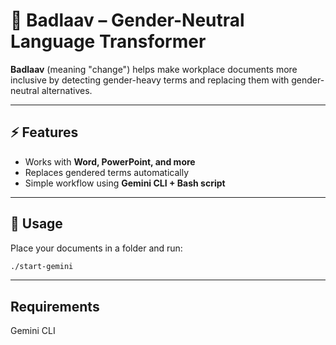 # 🌟 Badlaav – Gender-Neutral Language Transformer

**Badlaav** (meaning "change") helps make workplace documents more inclusive by detecting gender-heavy terms and replacing them with gender-neutral alternatives.

---

## ⚡ Features
- Works with **Word, PowerPoint, and more**  
- Replaces gendered terms automatically  
- Simple workflow using **Gemini CLI + Bash script**  

---

## 🚀 Usage
Place your documents in a folder and run:

```bash
./start-gemini
```
---

## Requirements
Gemini CLI

